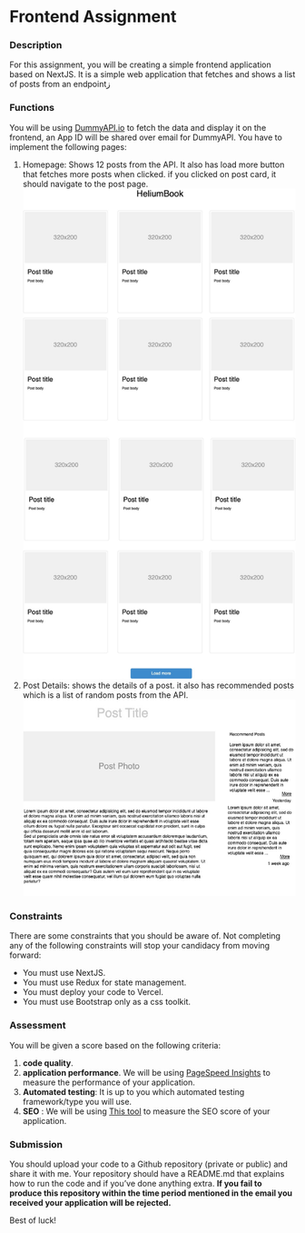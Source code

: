 # Frontend Assignment 

### Description 

For this assignment, you will be creating a simple frontend application based on NextJS. It is a simple web application
that fetches and shows a list of posts from an endpointز
### Functions
You will be using [DummyAPI.io](https://dummyapi.io/) to fetch the data and display it on the frontend, 
an App ID will be shared over email for DummyAPI. You have to implement the following pages:
1. Homepage: Shows 12 posts from the API. It also has load more button that fetches more posts when clicked. if you clicked 
on post card, it should navigate to the post page.
![Home Page](./HeliumBook_HomePage.jpg)
2. Post Details: shows the details of a post. it also has recommended posts which is a list of random posts from the API.
![Post Details](./Post_Details.jpg)


### Constraints
There are some constraints that you should be aware of. Not completing any of the following constraints will stop your candidacy from moving forward:
- You must use NextJS. 
- You must use Redux for state management.
- You must deploy your code to Vercel.
- You must use Bootstrap only as a css toolkit.

### Assessment
You will be given a score based on the following criteria:
1. **code quality**. 
2. **application performance**. We will be using [PageSpeed Insights](https://pagespeed.web.dev/) to measure the performance of your application.
3. **Automated testing**: It is up to you which automated testing framework/type you will use.
4. **SEO** : We will be using [This tool](https://smallseotools.com/website-seo-score-checker/) to measure the SEO score of your application.


### Submission
You should upload your code to a Github repository (private or public) and share it with me. Your repository should have a README.md that explains how to run the code and if you’ve done anything extra. **If you fail to produce this repository within the time period mentioned in the email you received your application will be rejected.**

Best of luck!

